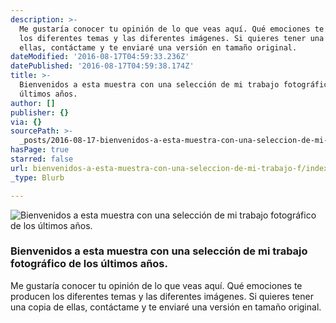 ```yaml
---
description: >-
  Me gustaría conocer tu opinión de lo que veas aquí. Qué emociones te producen
  los diferentes temas y las diferentes imágenes. Si quieres tener una copia de
  ellas, contáctame y te enviaré una versión en tamaño original.
dateModified: '2016-08-17T04:59:33.236Z'
datePublished: '2016-08-17T04:59:38.174Z'
title: >-
  Bienvenidos a esta muestra con una selección de mi trabajo fotográfico de los
  últimos años. 
author: []
publisher: {}
via: {}
sourcePath: >-
  _posts/2016-08-17-bienvenidos-a-esta-muestra-con-una-seleccion-de-mi-trabajo-f.md
hasPage: true
starred: false
url: bienvenidos-a-esta-muestra-con-una-seleccion-de-mi-trabajo-f/index.html
_type: Blurb

---
```

![Bienvenidos a esta muestra con una selección de mi trabajo fotográfico de los últimos años. ](https://the-grid-user-content.s3-us-west-2.amazonaws.com/4e2e5c32-de53-4a8c-a50d-63bce5dc8fae.jpg)

### Bienvenidos a esta muestra con una selección de mi trabajo fotográfico de los últimos años. 

Me gustaría conocer tu opinión de lo que veas aquí. Qué emociones te producen los diferentes temas y las diferentes imágenes. Si quieres tener una copia de ellas, contáctame y te enviaré una versión en tamaño original.